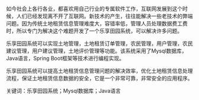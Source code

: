 如今社会上各行各业，都喜欢用自己行业的专属软件工作，互联网发展到这个时候，人们已经发现离不开了互联网。新技术的产生，往往能解决一些老技术的弊端问题。因为传统土地租赁信息管理难度大，容错率低，管理人员处理数据费工费时，所以专门为解决这个难题开发了一个乐享田园系统，可以解决许多问题。

乐享田园系统可以实现土地管理，土地租赁订单管理，农民管理，用户管理，农民建议管理，用户建议管理，土地评价管理等功能。该系统采用了Mysql数据库，Java语言，Spring Boot框架等技术进行编程实现。

乐享田园系统可以提高土地租赁信息管理问题的解决效率，优化土地租赁信息处理流程，保证土地租赁信息数据的安全，它是一个非常可靠，非常安全的应用程序。

关键词：乐享田园系统；Mysql数据库；Java语言
